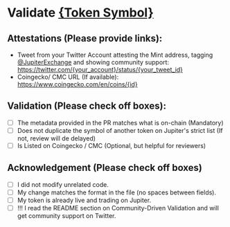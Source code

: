# Validate [{Token Symbol}](https://solscan.io/token/34dX4d73ZKrbzBtjFvpBh6DENnJw5rjSoSvF24jYLkFL)

## Attestations (Please provide links):
- Tweet from your Twitter Account attesting the Mint address, tagging [@JupiterExchange](https://twitter.com/JupiterExchange) and showing community support: https://twitter.com/{your_account}/status/{your_tweet_id}
- Coingecko/ CMC URL (If available): https://www.coingecko.com/en/coins/{id}

## Validation (Please check off boxes):
- [ ] The metadata provided in the PR matches what is on-chain (Mandatory)
- [ ] Does not duplicate the symbol of another token on Jupiter's strict list (If not, review will de delayed)
- [ ] Is Listed on Coingecko / CMC (Optional, but helpful for reviewers)  

## Acknowledgement (Please check off boxes)
- [ ] I did not modify unrelated code.
- [ ] My change matches the format in the file (no spaces between fields).
- [ ] My token is already live and trading on Jupiter.
- [ ] !!! I read the README section on Community-Driven Validation and will get community support on Twitter.
